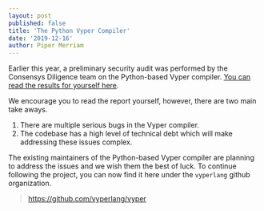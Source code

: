 ```yaml
---
layout: post
published: false
title: 'The Python Vyper Compiler'
date: '2019-12-16'
author: Piper Merriam
---
```


Earlier this year, a preliminary security audit was performed by the Consensys Diligence
team on the Python-based Vyper compiler.  [You can read the results for yourself here](https://diligence.consensys.net/audits/2019/10/vyper/).

We encourage you to read the report yourself, however, there are two main take
aways.

1. There are multiple serious bugs in the Vyper compiler.
2. The codebase has a high level of technical debt which will make addressing these issues complex.

The existing maintainers of the Python-based Vyper compiler are planning to
address the issues and we wish them the best of luck.  To continue following
the project, you can now find it here under the `vyperlang` github
organization.

> https://github.com/vyperlang/vyper
